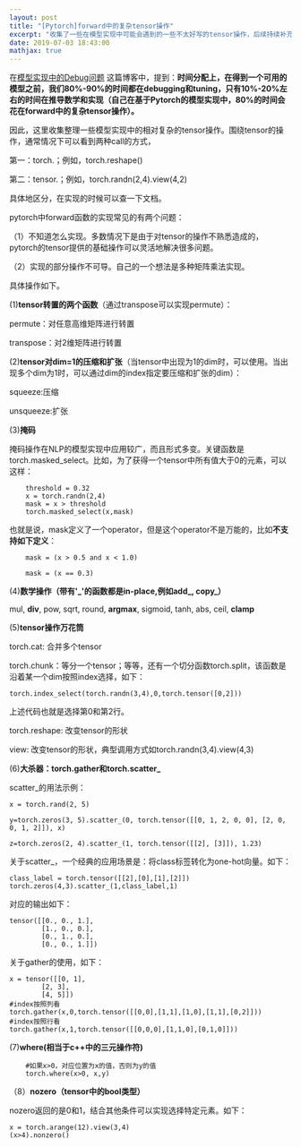 ```yaml
---
layout: post
title: "[Pytorch]forward中的复杂tensor操作"
excerpt: "收集了一些在模型实现中可能会遇到的一些不太好写的tensor操作，后续持续补充中。"
date: 2019-07-03 18:43:00
mathjax: true
---
```


在[模型实现中的Debug问题](https://zhpmatrix.github.io/2019/06/30/model-debug-tips/)
这篇博客中，提到：**时间分配上，在得到一个可用的模型之前，我们80%-90%的时间都在debugging和tuning，只有10%-20%左右的时间在推导数学和实现（自己在基于Pytorch的模型实现中，80%的时间会花在forward中的复杂tensor操作）。**

因此，这里收集整理一些模型实现中的相对复杂的tensor操作。围绕tensor的操作，通常情况下可以看到两种call的方式，

第一：torch.；例如，torch.reshape()

第二：tensor.；例如，torch.randn(2,4).view(4,2)

具体地区分，在实现的时候可以查一下文档。

pytorch中forward函数的实现常见的有两个问题：

（1）不知道怎么实现。多数情况下是由于对tensor的操作不熟悉造成的，pytorch的tensor提供的基础操作可以灵活地解决很多问题。

（2）实现的部分操作不可导。自己的一个想法是多种矩阵乘法实现。

具体操作如下。

(1)**tensor转置的两个函数**（通过transpose可以实现permute）：

permute：对任意高维矩阵进行转置

transpose：对2维矩阵进行转置

(2)**tensor对dim=1的压缩和扩张**（当tensor中出现为1的dim时，可以使用。当出现多个dim为1时，可以通过dim的index指定要压缩和扩张的dim）：

squeeze:压缩

unsqueeze:扩张

(3)**掩码**

掩码操作在NLP的模型实现中应用较广，而且形式多变。关键函数是torch.masked\_select。比如，为了获得一个tensor中所有值大于0的元素，可以这样：

```
	threshold = 0.32
	x = torch.randn(2,4)
	mask = x > threshold
	torch.masked_select(x,mask)
```

也就是说，mask定义了一个operator，但是这个operator不是万能的，比如**不支持如下定义**：

```
	mask = (x > 0.5 and x < 1.0)
	
	mask = (x == 0.3)
```

(4)**数学操作（带有'_'的函数都是in-place,例如add\_, copy\_）**

mul, **div**, pow, sqrt, round, **argmax**, sigmoid, tanh, abs, ceil, **clamp**

(5)**tensor操作万花筒**

torch.cat: 合并多个tensor

torch.chunk：等分一个tensor；等等，还有一个切分函数torch.split，该函数是沿着某一个dim按照index选择，如下：

```
torch.index_select(torch.randn(3,4),0,torch.tensor([0,2]))
```

上述代码也就是选择第0和第2行。

torch.reshape: 改变tensor的形状

view: 改变tensor的形状，典型调用方式如torch.randn(3,4).view(4,3)

(6)**大杀器：torch.gather和torch.scatter\_**

scatter\_的用法示例：

```
x = torch.rand(2, 5)

y=torch.zeros(3, 5).scatter_(0, torch.tensor([[0, 1, 2, 0, 0], [2, 0, 0, 1, 2]]), x)

z=torch.zeros(2, 4).scatter_(1, torch.tensor([[2], [3]]), 1.23)
```


关于scatter\_，一个经典的应用场景是：将class标签转化为one-hot向量。如下：

```
class_label = torch.tensor([[2],[0],[1],[2]])
torch.zeros(4,3).scatter_(1,class_label,1)
```
对应的输出如下：

```
tensor([[0., 0., 1.],
        [1., 0., 0.],
        [0., 1., 0.],
        [0., 0., 1.]])
```

关于gather的使用，如下：

```
x = tensor([[0, 1],
        [2, 3],
        [4, 5]])
#index按照列看
torch.gather(x,0,torch.tensor([[0,0],[1,1],[1,0],[1,1],[0,2]]))
#index按照行看
torch.gather(x,1,torch.tensor([[0,0,0],[1,1,0],[0,1,0]]))
```

(7)**where(相当于c++中的三元操作符)**

```
	#如果x>0，对应位置为x的值，否则为y的值
	torch.where(x>0, x,y)
```

（8）**nozero（tensor中的bool类型）**

nozero返回的是0和1，结合其他条件可以实现选择特定元素。如下：

```
x = torch.arange(12).view(3,4)
(x>4).nonzero()
```


 


 





